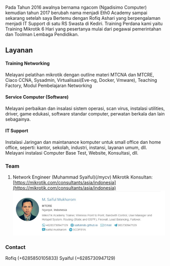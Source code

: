 
Pada Tahun 2016 awalnya bernama ngacom (Ngadisimo Computer) kemudian tahun 2017 berubah nama menjadi Eth0 Academy sampai sekarang setelah saya Bertemu dengan Rofiq Ashari yang berpengalaman menjadi IT Support di satu RS Swasta di Kediri. Training Perdana kami yaitu Training Mikrotik 6 Hari yang pesertanya mulai dari pegawai pemerintahan dan Toolman Lembaga Pendidikan.

## Layanan
#### Training Networking
Melayani pelatihan 	mikrotik dengan outline materi MTCNA dan MTCRE,
Ciaco CCNA, Sysadmin, Virtualisasi(Eve-ng, Docker, Vmware), Teaching Factory,
Modul Pembelajaran Networking

#### Service Computer (Software)
Melayani perbaikan dan insalasi sistem operasi, scan virus,
instalasi utilities, driver, game edukasi, software standar computer,
perwatan berkala dan lain sebagainya.

#### IT Support
Instalasi Jaringan dan maintanance komputer untuk small office dan home office,
seperti: kantor, sekolah, industri, instansi, layanan umum, dll.
Melayani instalasi Computer Base Test, Website, Konsultasi, dll.

### Team
1. Network Engineer (Muhammad Syaiful)(/mycv)
   Mikrotik Konsultan: 
   [https://mikrotik.com/consultants/asia/indonesia](https://mikrotik.com/consultants/asia/indonesia)
   ![konsultan](/consultan-mikrotik.jpg)

### Contact
Rofiq (+6285850105833)
Syaiful (+6285730947129)